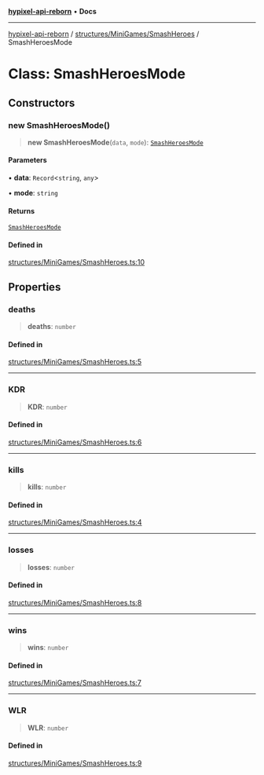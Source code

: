 [**hypixel-api-reborn**](../../../../README.md) • **Docs**

***

[hypixel-api-reborn](../../../../modules.md) / [structures/MiniGames/SmashHeroes](../README.md) / SmashHeroesMode

# Class: SmashHeroesMode

## Constructors

### new SmashHeroesMode()

> **new SmashHeroesMode**(`data`, `mode`): [`SmashHeroesMode`](SmashHeroesMode.md)

#### Parameters

• **data**: `Record`\<`string`, `any`\>

• **mode**: `string`

#### Returns

[`SmashHeroesMode`](SmashHeroesMode.md)

#### Defined in

[structures/MiniGames/SmashHeroes.ts:10](https://github.com/Kathund/REBORN-docs-TEST/blob/226e7f6a62bb6bca87ef0828ac84e9098d59f860/src/structures/MiniGames/SmashHeroes.ts#L10)

## Properties

### deaths

> **deaths**: `number`

#### Defined in

[structures/MiniGames/SmashHeroes.ts:5](https://github.com/Kathund/REBORN-docs-TEST/blob/226e7f6a62bb6bca87ef0828ac84e9098d59f860/src/structures/MiniGames/SmashHeroes.ts#L5)

***

### KDR

> **KDR**: `number`

#### Defined in

[structures/MiniGames/SmashHeroes.ts:6](https://github.com/Kathund/REBORN-docs-TEST/blob/226e7f6a62bb6bca87ef0828ac84e9098d59f860/src/structures/MiniGames/SmashHeroes.ts#L6)

***

### kills

> **kills**: `number`

#### Defined in

[structures/MiniGames/SmashHeroes.ts:4](https://github.com/Kathund/REBORN-docs-TEST/blob/226e7f6a62bb6bca87ef0828ac84e9098d59f860/src/structures/MiniGames/SmashHeroes.ts#L4)

***

### losses

> **losses**: `number`

#### Defined in

[structures/MiniGames/SmashHeroes.ts:8](https://github.com/Kathund/REBORN-docs-TEST/blob/226e7f6a62bb6bca87ef0828ac84e9098d59f860/src/structures/MiniGames/SmashHeroes.ts#L8)

***

### wins

> **wins**: `number`

#### Defined in

[structures/MiniGames/SmashHeroes.ts:7](https://github.com/Kathund/REBORN-docs-TEST/blob/226e7f6a62bb6bca87ef0828ac84e9098d59f860/src/structures/MiniGames/SmashHeroes.ts#L7)

***

### WLR

> **WLR**: `number`

#### Defined in

[structures/MiniGames/SmashHeroes.ts:9](https://github.com/Kathund/REBORN-docs-TEST/blob/226e7f6a62bb6bca87ef0828ac84e9098d59f860/src/structures/MiniGames/SmashHeroes.ts#L9)
